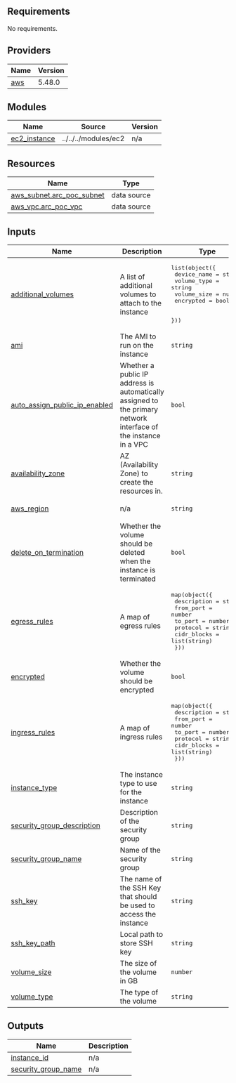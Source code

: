 <!-- BEGIN_TF_DOCS -->
## Requirements

No requirements.

## Providers

| Name | Version |
|------|---------|
| <a name="provider_aws"></a> [aws](#provider\_aws) | 5.48.0 |

## Modules

| Name | Source | Version |
|------|--------|---------|
| <a name="module_ec2_instance"></a> [ec2\_instance](#module\_ec2\_instance) | ../../../modules/ec2 | n/a |

## Resources

| Name | Type |
|------|------|
| [aws_subnet.arc_poc_subnet](https://registry.terraform.io/providers/hashicorp/aws/latest/docs/data-sources/subnet) | data source |
| [aws_vpc.arc_poc_vpc](https://registry.terraform.io/providers/hashicorp/aws/latest/docs/data-sources/vpc) | data source |

## Inputs

| Name | Description | Type | Default | Required |
|------|-------------|------|---------|:--------:|
| <a name="input_additional_volumes"></a> [additional\_volumes](#input\_additional\_volumes) | A list of additional volumes to attach to the instance | <pre>list(object({<br>    device_name = string<br>    volume_type = string<br>    volume_size = number<br>    encrypted   = bool<br><br>  }))</pre> | `[]` | no |
| <a name="input_ami"></a> [ami](#input\_ami) | The AMI to run on the instance | `string` | n/a | yes |
| <a name="input_auto_assign_public_ip_enabled"></a> [auto\_assign\_public\_ip\_enabled](#input\_auto\_assign\_public\_ip\_enabled) | Whether a public IP address is automatically assigned to the primary network interface of the instance in a VPC | `bool` | n/a | yes |
| <a name="input_availability_zone"></a> [availability\_zone](#input\_availability\_zone) | AZ (Availability Zone) to create the resources in. | `string` | `null` | no |
| <a name="input_aws_region"></a> [aws\_region](#input\_aws\_region) | n/a | `string` | `"us-east-1"` | no |
| <a name="input_delete_on_termination"></a> [delete\_on\_termination](#input\_delete\_on\_termination) | Whether the volume should be deleted when the instance is terminated | `bool` | n/a | yes |
| <a name="input_egress_rules"></a> [egress\_rules](#input\_egress\_rules) | A map of egress rules | <pre>map(object({<br>    description = string<br>    from_port   = number<br>    to_port     = number<br>    protocol    = string<br>    cidr_blocks = list(string)<br>  }))</pre> | n/a | yes |
| <a name="input_encrypted"></a> [encrypted](#input\_encrypted) | Whether the volume should be encrypted | `bool` | n/a | yes |
| <a name="input_ingress_rules"></a> [ingress\_rules](#input\_ingress\_rules) | A map of ingress rules | <pre>map(object({<br>    description = string<br>    from_port   = number<br>    to_port     = number<br>    protocol    = string<br>    cidr_blocks = list(string)<br>  }))</pre> | n/a | yes |
| <a name="input_instance_type"></a> [instance\_type](#input\_instance\_type) | The instance type to use for the instance | `string` | n/a | yes |
| <a name="input_security_group_description"></a> [security\_group\_description](#input\_security\_group\_description) | Description of the security group | `string` | n/a | yes |
| <a name="input_security_group_name"></a> [security\_group\_name](#input\_security\_group\_name) | Name of the security group | `string` | n/a | yes |
| <a name="input_ssh_key"></a> [ssh\_key](#input\_ssh\_key) | The name of the SSH Key that should be used to access the instance | `string` | n/a | yes |
| <a name="input_ssh_key_path"></a> [ssh\_key\_path](#input\_ssh\_key\_path) | Local path to store SSH key | `string` | n/a | yes |
| <a name="input_volume_size"></a> [volume\_size](#input\_volume\_size) | The size of the volume in GB | `number` | n/a | yes |
| <a name="input_volume_type"></a> [volume\_type](#input\_volume\_type) | The type of the volume | `string` | n/a | yes |

## Outputs

| Name | Description |
|------|-------------|
| <a name="output_instance_id"></a> [instance\_id](#output\_instance\_id) | n/a |
| <a name="output_security_group_name"></a> [security\_group\_name](#output\_security\_group\_name) | n/a |
<!-- END_TF_DOCS -->
